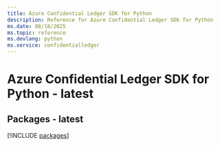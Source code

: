 ```yaml
---
title: Azure Confidential Ledger SDK for Python
description: Reference for Azure Confidential Ledger SDK for Python
ms.date: 08/18/2025
ms.topic: reference
ms.devlang: python
ms.service: confidentialledger
---
```

# Azure Confidential Ledger SDK for Python - latest
## Packages - latest
[!INCLUDE [packages](confidential-ledger-index.md)]